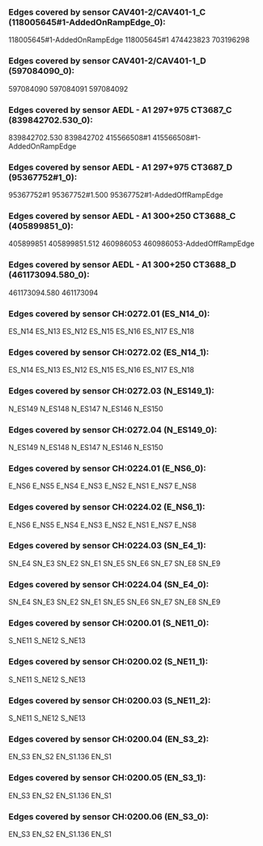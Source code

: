 ### Edges covered by sensor CAV401-2/CAV401-1_C (118005645#1-AddedOnRampEdge_0):
118005645#1-AddedOnRampEdge
118005645#1
474423823
703196298

### Edges covered by sensor CAV401-2/CAV401-1_D (597084090_0):
597084090
597084091
597084092

### Edges covered by sensor AEDL - A1 297+975 CT3687_C (839842702.530_0):
839842702.530
839842702
415566508#1
415566508#1-AddedOnRampEdge

### Edges covered by sensor AEDL - A1 297+975 CT3687_D (95367752#1_0):
95367752#1
95367752#1.500
95367752#1-AddedOffRampEdge

### Edges covered by sensor AEDL - A1 300+250 CT3688_C (405899851_0):
405899851
405899851.512
460986053
460986053-AddedOffRampEdge

### Edges covered by sensor AEDL - A1 300+250 CT3688_D (461173094.580_0):
461173094.580
461173094

### Edges covered by sensor CH:0272.01 (ES_N14_0):
ES_N14
ES_N13
ES_N12
ES_N15
ES_N16
ES_N17
ES_N18

### Edges covered by sensor CH:0272.02 (ES_N14_1):
ES_N14
ES_N13
ES_N12
ES_N15
ES_N16
ES_N17
ES_N18

### Edges covered by sensor CH:0272.03 (N_ES149_1):
N_ES149
N_ES148
N_ES147
N_ES146
N_ES150

### Edges covered by sensor CH:0272.04 (N_ES149_0):
N_ES149
N_ES148
N_ES147
N_ES146
N_ES150

### Edges covered by sensor CH:0224.01 (E_NS6_0):
E_NS6
E_NS5
E_NS4
E_NS3
E_NS2
E_NS1
E_NS7
E_NS8

### Edges covered by sensor CH:0224.02 (E_NS6_1):
E_NS6
E_NS5
E_NS4
E_NS3
E_NS2
E_NS1
E_NS7
E_NS8

### Edges covered by sensor CH:0224.03 (SN_E4_1):
SN_E4
SN_E3
SN_E2
SN_E1
SN_E5
SN_E6
SN_E7
SN_E8
SN_E9

### Edges covered by sensor CH:0224.04 (SN_E4_0):
SN_E4
SN_E3
SN_E2
SN_E1
SN_E5
SN_E6
SN_E7
SN_E8
SN_E9

### Edges covered by sensor CH:0200.01 (S_NE11_0):
S_NE11
S_NE12
S_NE13

### Edges covered by sensor CH:0200.02 (S_NE11_1):
S_NE11
S_NE12
S_NE13

### Edges covered by sensor CH:0200.03 (S_NE11_2):
S_NE11
S_NE12
S_NE13

### Edges covered by sensor CH:0200.04 (EN_S3_2):
EN_S3
EN_S2
EN_S1.136
EN_S1

### Edges covered by sensor CH:0200.05 (EN_S3_1):
EN_S3
EN_S2
EN_S1.136
EN_S1

### Edges covered by sensor CH:0200.06 (EN_S3_0):
EN_S3
EN_S2
EN_S1.136
EN_S1